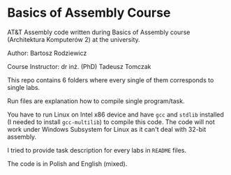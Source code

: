 # Basics of Assembly Course
AT&T Assembly code written during Basics of Assembly course (Architektura Komputerów 2) at the university.

Author: Bartosz Rodziewicz

Course Instructor: dr inż. (PhD) Tadeusz Tomczak

This repo contains 6 folders where every single of them corresponds to single labs.

Run files are explanation how to compile single program/task.

You have to run Linux on Intel x86 device and have `gcc` and `stdlib` installed (I needed to install `gcc-multilib`) to compile this code. The code will not work under Windows Subsystem for Linux as it can't deal with 32-bit assembly.

I tried to provide task description for every labs in `README` files.

The code is in Polish and English (mixed).
